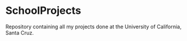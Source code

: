 # SchoolProjects
Repository containing all my projects done at the University of California, Santa Cruz.
